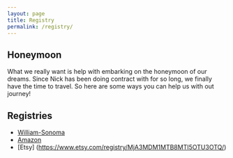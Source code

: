 ```yaml
---
layout: page
title: Registry
permalink: /registry/
---
```

## Honeymoon
What we really want is help with embarking on the honeymoon of our dreams. Since Nick has been doing contract with for so long, we finally have the time to travel. So here are some ways you can help us with out journey!

## Registries

* [William-Sonoma](https://www.williams-sonoma.com/registry/bp5ql5sqjs/registry-list.html)
* [Amazon](https://www.amazon.com/wedding/nick-iriarte-safiya-bal-nevada-city-may-2020/registry/1Y4QDIE34S5QS)
* [Etsy] (https://www.etsy.com/registry/MjA3MDM1MTB8MTI5OTU3OTQ/)
